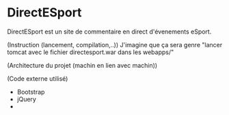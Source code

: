 # DirectESport
DirectESport est un site de commentaire en direct d'évenements eSport.

(Instruction (lancement, compilation,..))
J'imagine que ça sera genre "lancer tomcat avec le fichier directesport.war dans les webapps/"

(Architecture du projet (machin en lien avec machin))

(Code externe utilisé)

- Bootstrap
- jQuery
- 